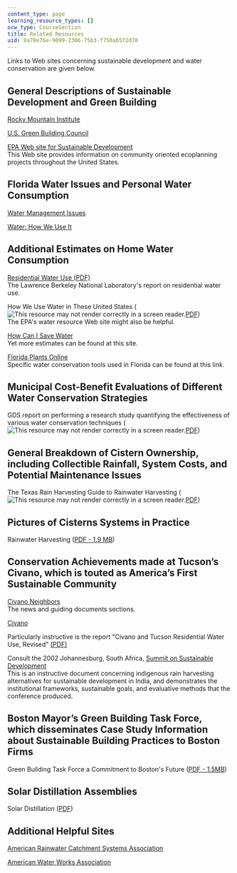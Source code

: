 ```yaml
---
content_type: page
learning_resource_types: []
ocw_type: CourseSection
title: Related Resources
uid: 9a78e76e-9099-2306-75b3-f750a65f2d78
---
```


Links to Web sites concerning sustainable development and water conservation are given below.

General Descriptions of Sustainable Development and Green Building
------------------------------------------------------------------

[Rocky Mountain Institute](http://www.rmi.org/)

[U.S. Green Building Council](http://www.usgbc.org/)

[EPA Web site for Sustainable Development](http://www.epa.gov/)  
This Web site provides information on community oriented ecoplanning projects throughout the United States.

Florida Water Issues and Personal Water Consumption
---------------------------------------------------

[Water Management Issues](http://www.swfwmd.state.fl.us/)

[Water: How We Use It](http://conference.ifas.ufl.edu/wq/)

Additional Estimates on Home Water Consumption
----------------------------------------------

[Residential Water Use (PDF)](https://eta-publications.lbl.gov/sites/default/files/water_and_energy_wasted_during_residential_shower_events_findings_from_a_pilot_field_study_of_hot_water_distribution_systems_lbnl-5115e.pdf)  
The Lawrence Berkeley National Laboratory's report on residential water use.

How We Use Water in These United States (![This resource may not render correctly in a screen reader.](/images/inacessible.gif)[PDF](http://esa21.kennesaw.edu/activities/water-use/water-use-overview-epa.pdf))  
The EPA's water resource Web site might also be helpful.

[How Can I Save Water](http://www.nyc.gov/html/dep/html/ways_to_save_water/index.shtml)  
Yet more estimates can be found at this site.

[Florida Plants Online](http://www.floridaplants.com/xeri.html)  
Specific water conservation tools used in Florida can be found at this link.

Municipal Cost-Benefit Evaluations of Different Water Conservation Strategies
-----------------------------------------------------------------------------

GDS report on performing a research study quantifying the effectiveness of various water conservation techniques (![This resource may not render correctly in a screen reader.](/images/inacessible.gif)[PDF](http://www.twdb.texas.gov/publications/reports/contracted_reports/doc/2001483390.pdf))

General Breakdown of Cistern Ownership, including Collectible Rainfall, System Costs, and Potential Maintenance Issues
----------------------------------------------------------------------------------------------------------------------

The Texas Rain Harvesting Guide to Rainwater Harvesting (![This resource may not render correctly in a screen reader.](/images/inacessible.gif)[PDF](http://www.twdb.texas.gov/publications/shells/RainwaterHarvesting.pdf
))

Pictures of Cisterns Systems in Practice
----------------------------------------

Rainwater Harvesting ([PDF - 1.9 MB](http://www.twdb.texas.gov/publications/shells/RainwaterHarvesting.pdf
))

Conservation Achievements made at Tucson’s Civano, which is touted as America’s First Sustainable Community
-----------------------------------------------------------------------------------------------------------

[Civano Neighbors](http://www.civanoneighbors.com/)  
The news and guiding documents sections.

[Civano](http://www.civanoneighbors.com/)

Particularly instructive is the report "Civano and Tucson Residential Water Use, Revised" [(PDF)](http://studylib.net/doc/13479253/civano-and-tucson-residential-water-use--revised--)

Consult the 2002 Johannesburg, South Africa, [Summit on Sustainable Development](https://sustainabledevelopment.un.org/post2015/summit)  
This is an instructive document concerning indigenous rain harvesting alternatives for sustainable development in India, and demonstrates the institutional frameworks, sustainable goals, and evaluative methods that the conference produced.

Boston Mayor’s Green Building Task Force, which disseminates Case Study Information about Sustainable Building Practices to Boston Firms
----------------------------------------------------------------------------------------------------------------------------------------

Green Building Task Force a Commitment to Boston's Future ([PDF - 1.5MB](http://www.cityofboston.gov/images_documents/GBTF_Exec_Summary_tcm3-16409.pdf))

Solar Distillation Assemblies
-----------------------------

Solar Distillation ([PDF](https://answers.practicalaction.org/our-resources/item/solar-distillation#:~:text=Solar%20distillation%20is%20the%20process,get%20pure%20water%20for%20drinking.&text=Unlike%20other%20methods%20of%20water,alternative%20to%20clean%20drinking%20water.))

Additional Helpful Sites
------------------------

[American Rainwater Catchment Systems Association](http://www.arcsa-usa.org/)

[American Water Works Association](http://www.awwa.org/)